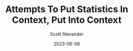 ---
layout: podcast
title: "Attempts To Put Statistics In Context, Put Into Context"
author: Scott Alexander
description: https://astralcodexten.substack.com/p/attempts-to-put-statistics-in-context
date: 2023-06-08
length: 1628683
duration: 407
guid: attempts-to-put-statistics-in-context
---